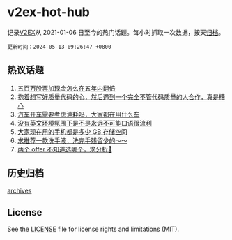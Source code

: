 # v2ex-hot-hub

 记录[V2EX](https://www.v2ex.com/)从 2021-01-06 日至今的热门话题。每小时抓取一次数据，按天[归档](archives)。

`更新时间：2024-05-13 09:26:47 +0800`

## 热议话题

1. [五百万股票加现金怎么在五年内翻倍](https://www.v2ex.com/t/1039970)
1. [抱着想写好质量代码的心，然后遇到一个完全不管代码质量的人合作，真是糟心](https://www.v2ex.com/t/1040020)
1. [汽车开车需要考虑油耗吗，大家都在用什么车](https://www.v2ex.com/t/1040029)
1. [没有英文环境氛围下是不是永远不可能口语很流利](https://www.v2ex.com/t/1040004)
1. [大家现在用的手机都是多少 GB 存储空间](https://www.v2ex.com/t/1040114)
1. [求推荐一款洗手液，洗完手残留少的～～](https://www.v2ex.com/t/1040012)
1. [两个 offer 不知道选哪个，求分析🧐](https://www.v2ex.com/t/1039996)

## 历史归档

[archives](archives)

## License

See the [LICENSE](LICENSE) file for license rights and limitations (MIT).

